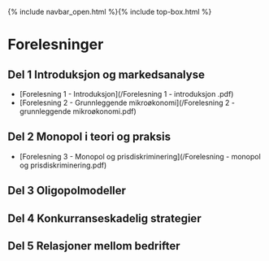 
{% include navbar_open.html %}{% include top-box.html %}

# Forelesninger

## Del 1 Introduksjon og markedsanalyse       
- [Forelesning 1 - Introduksjon](/Forelesning 1 - introduksjon .pdf)
- [Forelesning 2 - Grunnleggende mikroøkonomi](/Forelesning 2 - grunnleggende mikroøkonomi.pdf)

## Del 2 Monopol i teori og praksis
- [Forelesning 3 - Monopol og prisdiskriminering](/Forelesning  - monopol og prisdiskriminering.pdf)


## Del 3 Oligopolmodeller


## Del 4 Konkurranseskadelig strategier


## Del 5 Relasjoner mellom bedrifter



